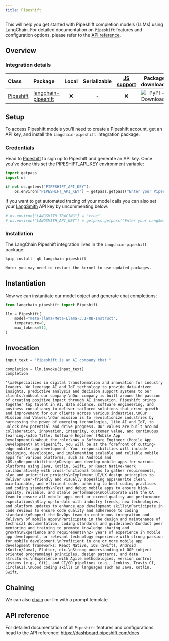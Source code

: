 ```yaml
---
title: Pipeshift
---
```


This will help you get started with Pipeshift completion models (LLMs) using LangChain. For detailed documentation on `Pipeshift` features and configuration options, please refer to the [API reference](https://dashboard.pipeshift.com/docs).

## Overview

### Integration details

| Class | Package | Local | Serializable | [JS support](https://js.langchain.com/docs/integrations/llms/pipeshift) | Package downloads | Package latest |
| :--- | :--- | :---: | :---: |  :---: | :---: | :---: |
| [Pipeshift](https://dashboard.pipeshift.com/docs) | [langchain-pipeshift](https://pypi.org/project/langchain-pipeshift/) | ❌ | - | ❌ | ![PyPI - Downloads](https://img.shields.io/pypi/dm/langchain-pipeshift?style=flat-square&label=%20) | ![PyPI - Version](https://img.shields.io/pypi/v/langchain-pipeshift?style=flat-square&label=%20) |

## Setup

To access Pipeshift models you'll need to create a Pipeshift account, get an API key, and install the `langchain-pipeshift` integration package.

### Credentials

Head to [Pipeshift](https://dashboard.pipeshift.com) to sign up to Pipeshift and generate an API key. Once you've done this set the PIPESHIFT_API_KEY environment variable:

```python
import getpass
import os

if not os.getenv("PIPESHIFT_API_KEY"):
    os.environ["PIPESHIFT_API_KEY"] = getpass.getpass("Enter your Pipeshift API key: ")
```

If you want to get automated tracing of your model calls you can also set your [LangSmith](https://docs.smith.langchain.com/) API key by uncommenting below:

```python
# os.environ["LANGSMITH_TRACING"] = "true"
# os.environ["LANGSMITH_API_KEY"] = getpass.getpass("Enter your LangSmith API key: ")
```

### Installation

The LangChain Pipeshift integration lives in the `langchain-pipeshift` package:

```python
%pip install -qU langchain-pipeshift
```

```output
Note: you may need to restart the kernel to use updated packages.
```

## Instantiation

Now we can instantiate our model object and generate chat completions:

```python
from langchain_pipeshift import Pipeshift

llm = Pipeshift(
    model="meta-llama/Meta-Llama-3.1-8B-Instruct",
    temperature=0,
    max_tokens=512,
)
```

## Invocation

```python
input_text = "Pipeshift is an AI company that "

completion = llm.invoke(input_text)
completion
```

```output
'\xa0specializes in digital transformation and innovation for industry leaders. We leverage AI and IoT technology to provide data-driven insights, predictive analysis and decision support systems to our clients.\nAbout our company:\nOur company is built around the passion of creating positive impact through AI innovation. Pipeshift brings together top talent in AI, data science, software engineering, and business consultancy to deliver tailored solutions that drive growth and improvement for our clients across various industries.\nOur Mission and Values:\nOur mission is to revolutionize industries by harnessing the power of emerging technologies, like AI and IoT, to unlock new potential and drive progress. Our values are built around collaboration, innovation, integrity, customer value, and continuous learning.\nJob Title: Software Engineer (Mobile App Development)\nAbout the role:\nAs a Software Engineer (Mobile App Development) at Pipeshift, you will be at the forefront of cutting-edge mobile app development. Your responsibilities will include designing, developing, and implementing scalable and reliable mobile apps for various platforms, such as Android and iOS.\nResponsibilities\nDesign and develop mobile apps for various platforms using Java, Kotlin, Swift, or React Native\nWork collaboratively with cross-functional teams to gather requirements, plan and prioritize projects\nImplement UI/UX design principles to deliver user-friendly and visually appealing apps\nWrite clean, maintainable, and efficient code, adhering to best coding practices and coding standards\nTest and debug mobile apps to ensure high-quality, reliable, and stable performance\nCollaborate with the QA team to ensure all mobile apps meet or exceed quality and performance expectations\nStay up-to-date with industry trends, new technologies, and platform updates to enhance app development skills\nParticipate in code reviews to ensure code quality and adherence to coding standards\nSupport the DevOps team in continuous integration and delivery of mobile apps\nParticipate in the design and maintenance of technical documentation, coding standards and guidelines\nConduct peer mentoring and training to promote knowledge sharing and growth\nExperience and requirements\n2+ years of experience in mobile app development, or relevant technology experience with strong passion for mobile development.\nProficient in one or more mobile app development frameworks: React Native, iOS (Swift), Android (Kotlin/Java), Flutter, etc.\nStrong understanding of OOP (object-oriented programming) principles, design patterns, and data structures.\nExperience with Agile methodologies, version control systems (e.g., Git), and CI/CD pipelines (e.g., Jenkins, Travis CI, CircleCI).\nGood coding skills in languages such as Java, Kotlin, Swift,'
```

## Chaining

We can also [chain](/oss/how-to/sequence/) our llm with a prompt template

## API reference

For detailed documentation of all `Pipeshift` features and configurations head to the API reference: <https://dashboard.pipeshift.com/docs>
